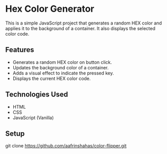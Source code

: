 # Hex Color Generator

This is a simple JavaScript project that generates a random HEX color and applies it to the background of a container. It also displays the selected color code.

## Features

- Generates a random HEX color on button click.
- Updates the background color of a container.
- Adds a visual effect to indicate the pressed key.
- Displays the current HEX color code.

## Technologies Used

- HTML
- CSS
- JavaScript (Vanilla)

## Setup

git clone https://github.com/aafrinshahas/color-flipper.git


